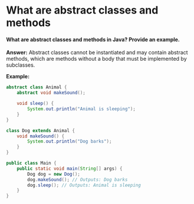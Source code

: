 # What are abstract classes and methods

#### What are abstract classes and methods in Java? Provide an example.

**Answer:** Abstract classes cannot be instantiated and may contain abstract methods, which are methods without a body that must be implemented by subclasses.

**Example:**

```java
abstract class Animal {
    abstract void makeSound();

    void sleep() {
        System.out.println("Animal is sleeping");
    }
}

class Dog extends Animal {
    void makeSound() {
        System.out.println("Dog barks");
    }
}

public class Main {
    public static void main(String[] args) {
        Dog dog = new Dog();
        dog.makeSound(); // Outputs: Dog barks
        dog.sleep(); // Outputs: Animal is sleeping
    }
}
```
